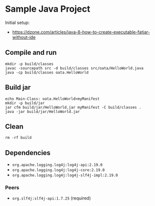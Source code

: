 # Sample Java Project

Initial setup:

- <https://dzone.com/articles/java-8-how-to-create-executable-fatjar-without-ide>

## Compile and run

```shell
mkdir -p build/classes
javac -sourcepath src -d build/classes src/oata/HelloWorld.java
java -cp build/classes oata.HelloWorld
```

## Build jar

```shell
echo Main-Class: oata.HelloWorld>myManifest
mkdir -p build/jar
jar cfm build/jar/HelloWorld.jar myManifest -C build/classes .
java -jar build/jar/HelloWorld.jar
```

## Clean

```shell
rm -rf build
```

## Dependencies

- `org.apache.logging.log4j:log4j-api:2.19.0`
- `org.apache.logging.log4j:log4j-core:2.19.0`
- `org.apache.logging.log4j:log4j-slf4j-impl:2.19.0`

### Peers

- `org.slf4j:slf4j-api:1.7.25` (required)
